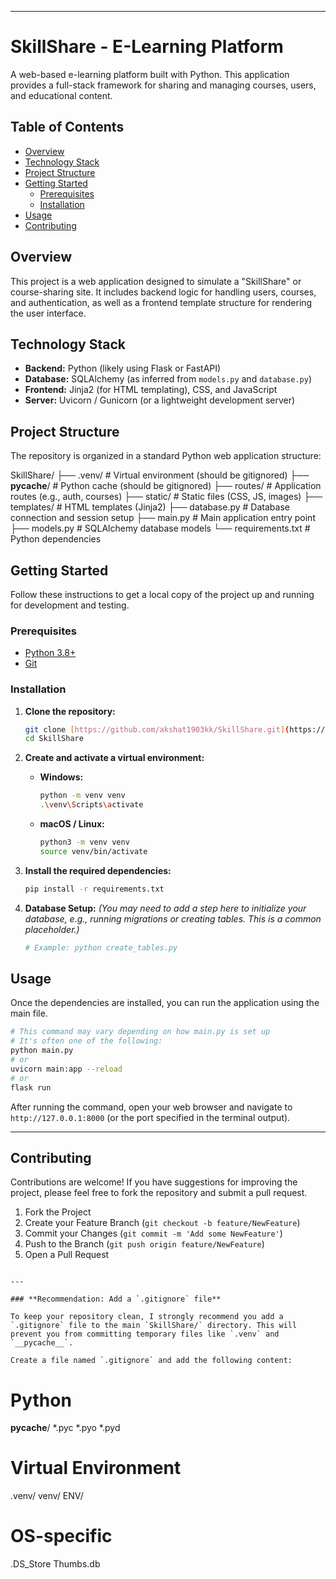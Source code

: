 -----


# SkillShare - E-Learning Platform

A web-based e-learning platform built with Python. This application provides a full-stack framework for sharing and managing courses, users, and educational content.

## Table of Contents

- [Overview](#overview)
- [Technology Stack](#technology-stack)
- [Project Structure](#project-structure)
- [Getting Started](#getting-started)
  - [Prerequisites](#prerequisites)
  - [Installation](#installation)
- [Usage](#usage)
- [Contributing](#contributing)

## Overview

This project is a web application designed to simulate a "SkillShare" or course-sharing site. It includes backend logic for handling users, courses, and authentication, as well as a frontend template structure for rendering the user interface.

## Technology Stack

* **Backend:** Python (likely using Flask or FastAPI)
* **Database:** SQLAlchemy (as inferred from `models.py` and `database.py`)
* **Frontend:** Jinja2 (for HTML templating), CSS, and JavaScript
* **Server:** Uvicorn / Gunicorn (or a lightweight development server)

## Project Structure

The repository is organized in a standard Python web application structure:



SkillShare/
├── .venv/                \# Virtual environment (should be gitignored)
├── **pycache**/          \# Python cache (should be gitignored)
├── routes/               \# Application routes (e.g., auth, courses)
├── static/               \# Static files (CSS, JS, images)
├── templates/            \# HTML templates (Jinja2)
├── database.py           \# Database connection and session setup
├── main.py               \# Main application entry point
├── models.py             \# SQLAlchemy database models
└── requirements.txt      \# Python dependencies



## Getting Started

Follow these instructions to get a local copy of the project up and running for development and testing.

### Prerequisites

* [Python 3.8+](https://www.python.org/downloads/)
* [Git](https://git-scm.com/)

### Installation

1.  **Clone the repository:**
    ```bash
    git clone [https://github.com/akshat1903kk/SkillShare.git](https://github.com/akshat1903kk/SkillShare.git)
    cd SkillShare
    ```

2.  **Create and activate a virtual environment:**
    * **Windows:**
        ```bash
        python -m venv venv
        .\venv\Scripts\activate
        ```
    * **macOS / Linux:**
        ```bash
        python3 -m venv venv
        source venv/bin/activate
        ```

3.  **Install the required dependencies:**
    ```bash
    pip install -r requirements.txt
    ```

4.  **Database Setup:**
    *(You may need to add a step here to initialize your database, e.g., running migrations or creating tables. This is a common placeholder.)*
    ```bash
    # Example: python create_tables.py
    ```

## Usage

Once the dependencies are installed, you can run the application using the main file.

```bash
# This command may vary depending on how main.py is set up
# It's often one of the following:
python main.py
# or
uvicorn main:app --reload
# or
flask run
````

After running the command, open your web browser and navigate to `http://127.0.0.1:8000` (or the port specified in the terminal output).

-----

## Contributing

Contributions are welcome\! If you have suggestions for improving the project, please feel free to fork the repository and submit a pull request.

1.  Fork the Project
2.  Create your Feature Branch (`git checkout -b feature/NewFeature`)
3.  Commit your Changes (`git commit -m 'Add some NewFeature'`)
4.  Push to the Branch (`git push origin feature/NewFeature`)
5.  Open a Pull Request

<!-- end list -->

```

---

### **Recommendation: Add a `.gitignore` file**

To keep your repository clean, I strongly recommend you add a `.gitignore` file to the main `SkillShare/` directory. This will prevent you from committing temporary files like `.venv` and `__pycache__`.

Create a file named `.gitignore` and add the following content:

```

# Python

**pycache**/
\*.pyc
\*.pyo
\*.pyd

# Virtual Environment

.venv/
venv/
ENV/

# OS-specific

.DS\_Store
Thumbs.db

```
```
